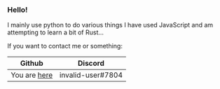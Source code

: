 ### Hello!

I mainly use python to do various things I have used JavaScript and am attempting to learn a bit of Rust...

If you want to contact me or something:

Github | Discord 
--- | --- 
You are [here](https://github.com/MhmCats) | invalid-user#7804
